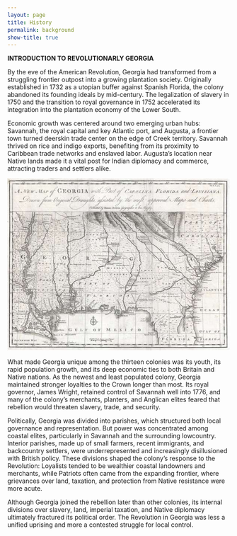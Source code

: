 ```yaml
---
layout: page
title: History
permalink: background
show-title: true
---
```


**INTRODUCTION TO REVOLUTIONARLY GEORGIA**

  By the eve of the American Revolution, Georgia had transformed from a struggling frontier outpost into a growing plantation society. Originally established in 1732 as a utopian buffer against Spanish Florida, the colony abandoned its founding ideals by mid-century. The legalization of slavery in 1750 and the transition to royal governance in 1752 accelerated its integration into the plantation economy of the Lower South.
  
Economic growth was centered around two emerging urban hubs: Savannah, the royal capital and key Atlantic port, and Augusta, a frontier town turned deerskin trade center on the edge of Creek territory. Savannah thrived on rice and indigo exports, benefiting from its proximity to Caribbean trade networks and enslaved labor. Augusta’s location near Native lands made it a vital post for Indian diplomacy and commerce, attracting traders and settlers alike.

<p align="right">
    <img src="assets/img/Georgiamap1748.jpeg" />
</p>

What made Georgia unique among the thirteen colonies was its youth, its rapid population growth, and its deep economic ties to both Britain and Native nations. As the newest and least populated colony, Georgia maintained stronger loyalties to the Crown longer than most. Its royal governor, James Wright, retained control of Savannah well into 1776, and many of the colony’s merchants, planters, and Anglican elites feared that rebellion would threaten slavery, trade, and security.

Politically, Georgia was divided into parishes, which structured both local governance and representation. But power was concentrated among coastal elites, particularly in Savannah and the surrounding lowcountry. Interior parishes, made up of small farmers, recent immigrants, and backcountry settlers, were underrepresented and increasingly disillusioned with British policy. These divisions shaped the colony’s response to the Revolution: Loyalists tended to be wealthier coastal landowners and merchants, while Patriots often came from the expanding frontier, where grievances over land, taxation, and protection from Native resistance were more acute.

Although Georgia joined the rebellion later than other colonies, its internal divisions over slavery, land, imperial taxation, and Native diplomacy ultimately fractured its political order. The Revolution in Georgia was less a unified uprising and more a contested struggle for local control.

